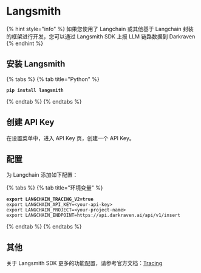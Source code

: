# Langsmith

{% hint style="info" %}
如果您使用了 Langchain 或其他基于 Langchain 封装的框架进行开发，您可以通过 Langsmith SDK 上报 LLM 链路数据到 Darkraven
{% endhint %}

## 安装 Langsmith

{% tabs %}
{% tab title="Python" %}
<pre><code><strong>pip install langsmith
</strong></code></pre>
{% endtab %}
{% endtabs %}

## 创建 API Key

在设置菜单中，进入 API Key 页，创建一个 API Key。

## 配置

为 Langchain 添加如下配置：

{% tabs %}
{% tab title="环境变量" %}
<pre><code><strong>export LANGCHAIN_TRACING_V2=true
</strong>export LANGCHAIN_API_KEY=&#x3C;your-api-key>
export LANGCHAIN_PROJECT=&#x3C;your-project-name>
export LANGCHAIN_ENDPOINT=https://api.darkraven.ai/api/v1/insert
</code></pre>
{% endtab %}
{% endtabs %}

## 其他

关于 Langsmith SDK 更多的功能配置，请参考官方文档：[Tracing](https://docs.smith.langchain.com/how\_to\_guides/tracing)

